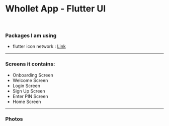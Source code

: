 <h1> Whollet App - Flutter UI </h1>
<br>
<h3> Packages I am using </h3>
<ul>
  <li> flutter icon network : <a href="https://pub.dev/packages/flutter_icon_network?fbclid=IwAR17Vkh3aFkZeZcGrQ7Y5G5UGkokJG4kZtE9bImUjKwlr2RZMdoapP8SUHc"> Link </a>
  </li>  
</ul>
<hr>
<h3> Screens it contains: </h3>
<ul>
  <li> 
    Onboarding Screen
  </li>
  <li> 
    Welcome Screen
  </li>
  <li> 
    Login Screen
  </li>
  <li> 
    Sign Up Screen
  </li>
  <li> 
    Enter PIN Screen
  </li>
  <li> 
    Home Screen
  </li>
</ul>
<hr>
<h3> Photos </h3>
